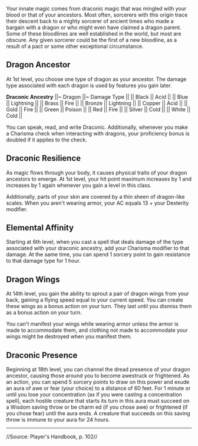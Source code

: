 Your innate magic comes from draconic magic that was mingled with your blood or that of your ancestors. Most often, sorcerers with this origin trace their descent back to a mighty sorcerer of ancient times who made a bargain with a dragon or who might even have claimed a dragon parent. Some of these bloodlines are well established in the world, but most are obscure. Any given sorcerer could be the first of a new bloodline, as a result of a pact or some other exceptional circumstance.

## Dragon Ancestor

At 1st level, you choose one type of dragon as your ancestor. The damage type associated with each dragon is used by features you gain later.

**Draconic Ancestry**
||~ Dragon ||~ Damage Type ||
|| Black || Acid ||
|| Blue || Lightning ||
|| Brass || Fire ||
|| Bronze || Lightning ||
|| Copper || Acid ||
|| Gold || Fire ||
|| Green || Poison ||
|| Red || Fire ||
|| Silver || Cold ||
|| White || Cold ||

You can speak, read, and write Draconic. Additionally, whenever you make a Charisma check when interacting with dragons, your proficiency bonus is doubled if it applies to the check.

## Draconic Resilience

As magic flows through your body, it causes physical traits of your dragon ancestors to emerge. At 1st level, your hit point maximum increases by 1 and increases by 1 again whenever you gain a level in this class.

Additionally, parts of your skin are covered by a thin sheen of dragon-like scales. When you aren't wearing armor, your AC equals 13 + your Dexterity modifier.

## Elemental Affinity

Starting at 6th level, when you cast a spell that deals damage of the type associated with your draconic ancestry, add your Charisma modifier to that damage. At the same time, you can spend 1 sorcery point to gain resistance to that damage type for 1 hour.

## Dragon Wings

At 14th level, you gain the ability to sprout a pair of dragon wings from your back, gaining a flying speed equal to your current speed. You can create these wings as a bonus action on your turn. They last until you dismiss them as a bonus action on your turn.

You can't manifest your wings while wearing armor unless the armor is made to accommodate them, and clothing not made to accommodate your wings might be destroyed when you manifest them.

## Draconic Presence

Beginning at 18th level, you can channel the dread presence of your dragon ancestor, causing those around you to become awestruck or frightened. As an action, you can spend 5 sorcery points to draw on this power and exude an aura of awe or fear (your choice) to a distance of 60 feet. For 1 minute or until you lose your concentration (as if you were casting a concentration spell), each hostile creature that starts its turn in this aura must succeed on a Wisdom saving throw or be charm ed (if you chose awe) or frightened (if you chose fear) until the aura ends. A creature that succeeds on this saving throw is immune to your aura for 24 hours.

----

//Source: Player's Handbook, p. 102//